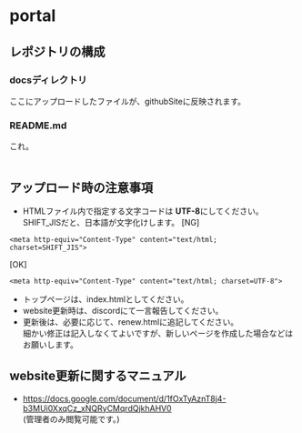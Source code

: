 # portal
## レポジトリの構成
### docsディレクトリ
ここにアップロードしたファイルが、githubSiteに反映されます。
### README.md
これ。
<br><br>
## アップロード時の注意事項
- HTMLファイル内で指定する文字コードは **UTF-8**にしてください。  
SHIFT_JISだと、日本語が文字化けします。
[NG]
```
<meta http-equiv="Content-Type" content="text/html; charset=SHIFT_JIS">
```
[OK]
```
<meta http-equiv="Content-Type" content="text/html; charset=UTF-8">
```
- トップページは、index.htmlとしてください。
- website更新時は、discordにて一言報告してください。
- 更新後は、必要に応じて、renew.htmlに追記してください。  
細かい修正は記入しなくてよいですが、新しいページを作成した場合などはお願いします。

## website更新に関するマニュアル
- https://docs.google.com/document/d/1fOxTyAznT8j4-b3MUi0XxqCz_xNQRyCMqrdQjkhAHV0
<br>(管理者のみ閲覧可能です。)



